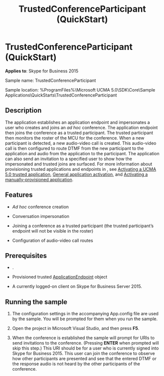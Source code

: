 ﻿---
title: TrustedConferenceParticipant (QuickStart)
TOCTitle: TrustedConferenceParticipant (QuickStart)
ms:assetid: 66642dc8-9204-4bc6-a69a-95e4380704f3
ms:mtpsurl: https://msdn.microsoft.com/en-us/library/Dn454831(v=office.16)
ms:contentKeyID: 65240103
ms.date: 07/27/2015
mtps_version: v=office.16
---

# TrustedConferenceParticipant (QuickStart)


**Applies to**: Skype for Business 2015



Sample name: TrustedConferenceParticipant

Sample location: %ProgramFiles%\\Microsoft UCMA 5.0\\SDK\\Core\\Sample Applications\\QuickStarts\\TrustedConferenceParticipant

## Description

The application establishes an application endpoint and impersonates a user who creates and joins an *ad hoc* conference. The application endpoint then joins the conference as a trusted participant. The trusted participant then monitors the roster of the MCU for the conference. When a new participant is detected, a new audio-video call is created. This audio-video call is then configured to route DTMF from the new participant to the application and audio from the application to the participant. The application can also send an invitation to a specified user to show how the impersonated and trusted joins are surfaced. For more information about provisioning trusted applications and endpoints in , see [Activating a UCMA 5.0 trusted application](activating-a-ucma-5-0-trusted-application.md), [General application activation](general-application-activation.md), and [Activating a manually-provisioned application](activating-a-manually-provisioned-application.md).

## Features

  - *Ad hoc* conference creation

  - Conversation impersonation

  - Joining a conference as a trusted participant (the trusted participant’s endpoint will not be visible in the roster)

  - Configuration of audio-video call routes

## Prerequisites

  - .

  - Provisioned trusted [ApplicationEndpoint](https://msdn.microsoft.com/en-us/library/hh384825\(v=office.16\)) object

  - A currently logged-on client on Skype for Business Server 2015.

## Running the sample

1.  The configuration settings in the accompanying App.config file are used by the sample. You will be prompted for them when you run the sample.

2.  Open the project in Microsoft Visual Studio, and then press **F5**.

3.  When the conference is established the sample will prompt for URIs to send invitations to the conference. (Pressing **ENTER** when prompted will skip this step.) This URI should be for a user who is currently signed into Skype for Business 2015. This user can join the conference to observe how other participants are presented and see that the entered DTMF or the response audio is not heard by the other participants of the conference.

